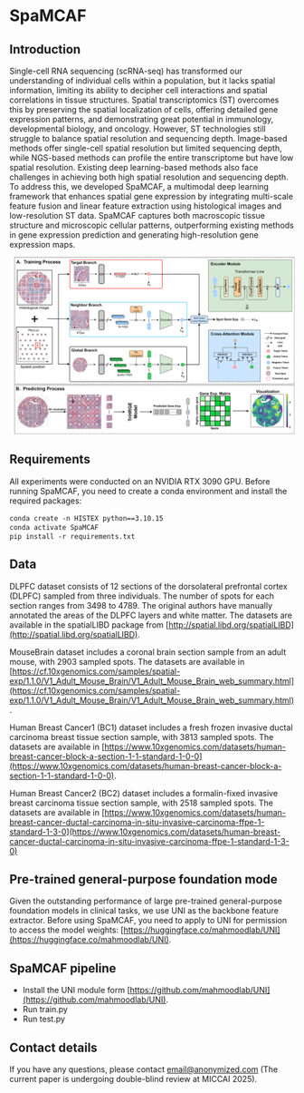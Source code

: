 # SpaMCAF
## Introduction
Single-cell RNA sequencing (scRNA-seq) has transformed our understanding of individual cells within a population, but it lacks spatial information, limiting its ability to decipher cell interactions and spatial correlations in tissue structures. Spatial transcriptomics (ST) overcomes this by preserving the spatial localization of cells, offering detailed gene expression patterns, and demonstrating great potential in immunology, developmental biology, and oncology. However, ST technologies still struggle to balance spatial resolution and sequencing depth. Image-based methods offer single-cell spatial resolution but limited sequencing depth, while NGS-based methods can profile the entire transcriptome but have low spatial resolution. Existing deep learning-based methods also face challenges in achieving both high spatial resolution and sequencing depth. To address this, we developed SpaMCAF, a multimodal deep learning framework that enhances spatial gene expression by integrating multi-scale feature fusion and linear feature extraction using histological images and low-resolution ST data. SpaMCAF captures both macroscopic tissue structure and microscopic cellular patterns, outperforming existing methods in gene expression prediction and generating high-resolution gene expression maps.

![Overview.png](Overview.png)

## Requirements
All experiments were conducted on an NVIDIA RTX 3090 GPU. Before running SpaMCAF, you need to create a conda environment and install the required packages:
```shell
conda create -n HISTEX python==3.10.15
conda activate SpaMCAF
pip install -r requirements.txt
```

## Data
DLPFC dataset consists of 12 sections of the dorsolateral prefrontal cortex (DLPFC) sampled from three individuals. The number of spots for each section ranges from 3498 to 4789. The original authors have manually annotated the areas of the DLPFC layers and white matter. The datasets are available in the spatialLIBD package from [http://spatial.libd.org/spatialLIBD](http://spatial.libd.org/spatialLIBD).

MouseBrain dataset includes a coronal brain section sample from an adult mouse, with 2903 sampled spots. The datasets are available in [https://cf.10xgenomics.com/samples/spatial-exp/1.1.0/V1_Adult_Mouse_Brain/V1_Adult_Mouse_Brain_web_summary.html](https://cf.10xgenomics.com/samples/spatial-exp/1.1.0/V1_Adult_Mouse_Brain/V1_Adult_Mouse_Brain_web_summary.html).

Human Breast Cancer1 (BC1) dataset includes a fresh frozen invasive ductal carcinoma breast tissue section sample, with 3813 sampled spots. The datasets are available in [https://www.10xgenomics.com/datasets/human-breast-cancer-block-a-section-1-1-standard-1-0-0](https://www.10xgenomics.com/datasets/human-breast-cancer-block-a-section-1-1-standard-1-0-0).

Human Breast Cancer2 (BC2) dataset includes a formalin-fixed invasive breast carcinoma tissue section sample, with 2518 sampled spots. The datasets are available in [https://www.10xgenomics.com/datasets/human-breast-cancer-ductal-carcinoma-in-situ-invasive-carcinoma-ffpe-1-standard-1-3-0](https://www.10xgenomics.com/datasets/human-breast-cancer-ductal-carcinoma-in-situ-invasive-carcinoma-ffpe-1-standard-1-3-0)


## Pre-trained general-purpose foundation mode
Given the outstanding performance of large pre-trained general-purpose foundation models in clinical tasks, we use UNI as the backbone feature extractor. Before using SpaMCAF, you need to apply to UNI for permission to access the model weights: [https://huggingface.co/mahmoodlab/UNI](https://huggingface.co/mahmoodlab/UNI).

## SpaMCAF pipeline
- Install the UNI module form [https://github.com/mahmoodlab/UNI](https://github.com/mahmoodlab/UNI).
- Run train.py
- Run test.py

## Contact details
If you have any questions, please contact email@anonymized.com (The current paper is undergoing double-blind review at MICCAI 2025).
